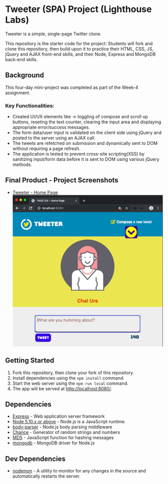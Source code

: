 # Tweeter (SPA) Project (Lighthouse Labs)

Tweeter is a simple, single-page Twitter clone.

This repository is the starter code for the project: Students will fork and clone this repository, then build upon it to practice their HTML, CSS, JS, jQuery and AJAX front-end skills, and their Node, Express and MongoDB back-end skills.

## Background

This four-day mini-project was completed as part of the Week-4 assignment.

### Key Functionalities:
- Created UI/UX elements like -> toggling of compose and scroll up buttons, reseting the text counter, clearing the input area and displaying appropriate error/success messages. 
- The form data/user input is validated on the client side using jQuery and posted to the server using an AJAX call.
- The tweets are refetched on submission and dynamically sent to DOM without requiring a page refresh.
- The application is tested to prevent cross-site scripting(XSS) by sanitizing input/form data before it is sent to DOM using various jQuery methods.


## Final Product - Project Screenshots

* [Tweeter - Home Page](https://github.com/ChaiUrs/tweeter/blob/master/docs/1.%20tweet-compose.png)
![Tweeter - Home Page, when compose button is clicked => new tweet form slides down with textarea in focus.](https://github.com/ChaiUrs/tweeter/blob/master/docs/1.%20tweet-compose.png)



## Getting Started

1. Fork this repository, then clone your fork of this repository.
2. Install dependencies using the `npm install` command.
3. Start the web server using the `npm run local` command. 
4. The app will be served at <http://localhost:8080/>.


## Dependencies

* [Express](http://expressjs.com/) - Web application server framework
* [Node 5.10.x or above](https://github.com/nodejs/node#current-and-lts-releases) - Node.js is a JavaScript runtime.
* [body-parser](https://github.com/expressjs/body-parser#readme) - Node.js body parsing middleware
* [Chance](http://chancejs.com/) - Generator of random strings and numbers
* [MD5](https://github.com/pvorb/node-md5#readme) - JavaScript function for hashing messages
* [mongodb](https://github.com/mongodb/node-mongodb-native) - MongoDB driver for Node.js


## Dev Dependencies

* [nodemon](https://nodemon.io/) - A utility to monitor for any changes in the source and automatically restarts the server.

